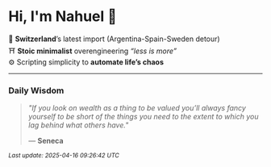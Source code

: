 # Hi, I'm Nahuel :tiger:

📍 **Switzerland**’s latest import (Argentina-Spain-Sweden detour)  
⛩️ **Stoic minimalist** overengineering *“less is more”*  
⚙️ Scripting simplicity to **automate life’s chaos**

---

### Daily Wisdom
> _"If you look on wealth as a thing to be valued you’ll always fancy yourself to be short of the things you need to the extent to which you lag behind what others have."_  
>
> — **Seneca**

<sub>*Last update: 2025-04-16 09:26:42 UTC*</sub>

